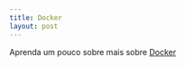 ```yaml
---
title: Docker
layout: post
---
```

Aprenda um pouco sobre mais sobre [Docker](https://www.docker.com/)